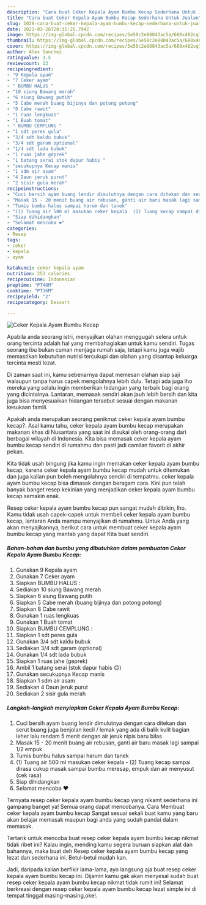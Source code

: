 ```yaml
---
description: "Cara buat Ceker Kepala Ayam Bumbu Kecap Sederhana Untuk Jualan"
title: "Cara buat Ceker Kepala Ayam Bumbu Kecap Sederhana Untuk Jualan"
slug: 1028-cara-buat-ceker-kepala-ayam-bumbu-kecap-sederhana-untuk-jualan
date: 2021-03-26T20:31:25.794Z
image: https://img-global.cpcdn.com/recipes/5e50c2e88843ac5a/680x482cq70/ceker-kepala-ayam-bumbu-kecap-foto-resep-utama.jpg
thumbnail: https://img-global.cpcdn.com/recipes/5e50c2e88843ac5a/680x482cq70/ceker-kepala-ayam-bumbu-kecap-foto-resep-utama.jpg
cover: https://img-global.cpcdn.com/recipes/5e50c2e88843ac5a/680x482cq70/ceker-kepala-ayam-bumbu-kecap-foto-resep-utama.jpg
author: Alex Sanchez
ratingvalue: 3.5
reviewcount: 13
recipeingredient:
- "9 Kepala ayam"
- "7 Ceker ayam"
- " BUMBU HALUS "
- "10 siung Bawang merah"
- "6 siung Bawang putih"
- "5 Cabe merah buang bijinya dan potong potong"
- "8 Cabe rawit"
- "1 ruas lengkuas"
- "1 Buah tomat"
- " BUMBU CEMPLUNG "
- "1 sdt peres gula"
- "3/4 sdt kaldu bubuk"
- "3/4 sdt garam optional"
- "1/4 sdt lada bubuk"
- "1 ruas jahe geprek"
- "1 batang serai stok dapur habis "
- "secukupnya Kecap manis"
- "1 sdm air asam"
- "4 Daun jeruk purut"
- "2 sisir gula merah"
recipeinstructions:
- "Cuci bersih ayam buang lendir dimulutnya dengan cara ditekan dan serut buang juga benjolan kecil / lemak yang ada di balik kulit bagian leher lalu rendam 5 menit dengan air jeruk nipis baru bilas"
- "Masak 15 - 20 menit buang air rebusan, ganti air baru masak lagi sampai 1/2 empuk"
- "Tumis bumbu halus sampai harum dan tanek"
- "(1) Tuang air 500 ml masukan ceker kepala  (2) Tuang kecap sampai dirasa cukup masak sampai bumbu meresap, empuk dan air menyusut (cek rasa)"
- "Siap dihidangkan"
- "Selamat mencoba ❤"
categories:
- Resep
tags:
- ceker
- kepala
- ayam

katakunci: ceker kepala ayam 
nutrition: 253 calories
recipecuisine: Indonesian
preptime: "PT40M"
cooktime: "PT36M"
recipeyield: "2"
recipecategory: Dessert

---
```



![Ceker Kepala Ayam Bumbu Kecap](https://img-global.cpcdn.com/recipes/5e50c2e88843ac5a/680x482cq70/ceker-kepala-ayam-bumbu-kecap-foto-resep-utama.jpg)

Apabila anda seorang istri, menyajikan olahan menggugah selera untuk orang tercinta adalah hal yang membahagiakan untuk kamu sendiri. Tugas seorang ibu bukan cuman menjaga rumah saja, tetapi kamu juga wajib memastikan kebutuhan nutrisi tercukupi dan olahan yang disantap keluarga tercinta mesti lezat.

Di zaman  saat ini, kamu sebenarnya dapat memesan olahan siap saji walaupun tanpa harus capek mengolahnya lebih dulu. Tetapi ada juga lho mereka yang selalu ingin memberikan hidangan yang terbaik bagi orang yang dicintainya. Lantaran, memasak sendiri akan jauh lebih bersih dan kita juga bisa menyesuaikan hidangan tersebut sesuai dengan makanan kesukaan famili. 



Apakah anda merupakan seorang penikmat ceker kepala ayam bumbu kecap?. Asal kamu tahu, ceker kepala ayam bumbu kecap merupakan makanan khas di Nusantara yang saat ini disukai oleh orang-orang dari berbagai wilayah di Indonesia. Kita bisa memasak ceker kepala ayam bumbu kecap sendiri di rumahmu dan pasti jadi camilan favorit di akhir pekan.

Kita tidak usah bingung jika kamu ingin memakan ceker kepala ayam bumbu kecap, karena ceker kepala ayam bumbu kecap mudah untuk ditemukan dan juga kalian pun boleh mengolahnya sendiri di tempatmu. ceker kepala ayam bumbu kecap bisa dimasak dengan beragam cara. Kini pun telah banyak banget resep kekinian yang menjadikan ceker kepala ayam bumbu kecap semakin enak.

Resep ceker kepala ayam bumbu kecap pun sangat mudah dibikin, lho. Kamu tidak usah capek-capek untuk membeli ceker kepala ayam bumbu kecap, lantaran Anda mampu menyajikan di rumahmu. Untuk Anda yang akan menyajikannya, berikut cara untuk membuat ceker kepala ayam bumbu kecap yang mantab yang dapat Kita buat sendiri.

<!--inarticleads1-->

##### Bahan-bahan dan bumbu yang dibutuhkan dalam pembuatan Ceker Kepala Ayam Bumbu Kecap:

1. Gunakan 9 Kepala ayam
1. Gunakan 7 Ceker ayam
1. Siapkan  BUMBU HALUS :
1. Sediakan 10 siung Bawang merah
1. Siapkan 6 siung Bawang putih
1. Siapkan 5 Cabe merah (buang bijinya dan potong potong)
1. Siapkan 8 Cabe rawit
1. Gunakan 1 ruas lengkuas
1. Gunakan 1 Buah tomat
1. Siapkan  BUMBU CEMPLUNG :
1. Siapkan 1 sdt peres gula
1. Gunakan 3/4 sdt kaldu bubuk
1. Sediakan 3/4 sdt garam (optional)
1. Gunakan 1/4 sdt lada bubuk
1. Siapkan 1 ruas jahe (geprek)
1. Ambil 1 batang serai (stok dapur habis 😊)
1. Gunakan secukupnya Kecap manis
1. Siapkan 1 sdm air asam
1. Sediakan 4 Daun jeruk purut
1. Sediakan 2 sisir gula merah




<!--inarticleads2-->

##### Langkah-langkah menyiapkan Ceker Kepala Ayam Bumbu Kecap:

1. Cuci bersih ayam buang lendir dimulutnya dengan cara ditekan dan serut buang juga benjolan kecil / lemak yang ada di balik kulit bagian leher lalu rendam 5 menit dengan air jeruk nipis baru bilas
1. Masak 15 - 20 menit buang air rebusan, ganti air baru masak lagi sampai 1/2 empuk
1. Tumis bumbu halus sampai harum dan tanek
1. (1) Tuang air 500 ml masukan ceker kepala  - (2) Tuang kecap sampai dirasa cukup masak sampai bumbu meresap, empuk dan air menyusut (cek rasa)
1. Siap dihidangkan
1. Selamat mencoba ❤




Ternyata resep ceker kepala ayam bumbu kecap yang nikamt sederhana ini gampang banget ya! Semua orang dapat mencobanya. Cara Membuat ceker kepala ayam bumbu kecap Sangat sesuai sekali buat kamu yang baru akan belajar memasak maupun bagi anda yang sudah pandai dalam memasak.

Tertarik untuk mencoba buat resep ceker kepala ayam bumbu kecap nikmat tidak ribet ini? Kalau ingin, mending kamu segera buruan siapkan alat dan bahannya, maka buat deh Resep ceker kepala ayam bumbu kecap yang lezat dan sederhana ini. Betul-betul mudah kan. 

Jadi, daripada kalian berfikir lama-lama, ayo langsung aja buat resep ceker kepala ayam bumbu kecap ini. Dijamin kamu gak akan menyesal sudah buat resep ceker kepala ayam bumbu kecap nikmat tidak rumit ini! Selamat berkreasi dengan resep ceker kepala ayam bumbu kecap lezat simple ini di tempat tinggal masing-masing,oke!.

